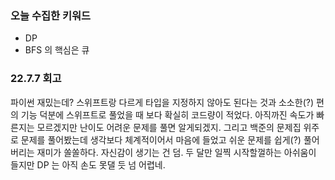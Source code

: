 ### 오늘 수집한 키워드

- DP
- BFS 의 핵심은 큐

### 22.7.7 회고

파이썬 재밌는데?
스위프트랑 다르게 타입을 지정하지 않아도 된다는 것과 소소한(?) 편의 기능 덕분에 스위프트로 풀었을 때 보다 확실히 코드량이 적었다. 아직까진 속도가 빠른지는 모르겠지만 난이도 어려운 문제를 풀면 알게되겠지.
그리고 백준의 문제집 위주로 문제를 풀어봤는데 생각보다 체계적이어서 마음에 들었고 쉬운 문제를 쉽게(?) 풀어버리는 재미가 쏠쏠하다. 자신감이 생기는 건 덤.
두 달만 일찍 시작할껄하는 아쉬움이 들지만 DP 는 아직 손도 못댈 듯 넘 어렵네.
